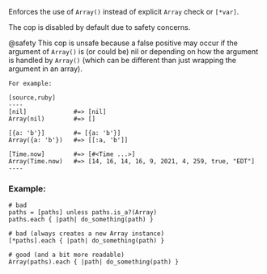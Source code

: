 Enforces the use of `Array()` instead of explicit `Array` check or `[*var]`.

The cop is disabled by default due to safety concerns.

@safety
    This cop is unsafe because a false positive may occur if
    the argument of `Array()` is (or could be) nil or depending
    on how the argument is handled by `Array()` (which can be
    different than just wrapping the argument in an array).

    For example:

    [source,ruby]
    ----
    [nil]             #=> [nil]
    Array(nil)        #=> []

    [{a: 'b'}]        #= [{a: 'b'}]
    Array({a: 'b'})   #=> [[:a, 'b']]

    [Time.now]        #=> [#<Time ...>]
    Array(Time.now)   #=> [14, 16, 14, 16, 9, 2021, 4, 259, true, "EDT"]
    ----

### Example:
    # bad
    paths = [paths] unless paths.is_a?(Array)
    paths.each { |path| do_something(path) }

    # bad (always creates a new Array instance)
    [*paths].each { |path| do_something(path) }

    # good (and a bit more readable)
    Array(paths).each { |path| do_something(path) }
